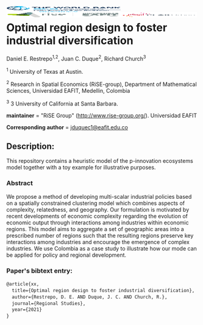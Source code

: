 <img src="figs/WB_logo.png" alt="World Bank logo" align="left" height=15  width=300>
<img src="figs/logo_rise_eafit.png" alt="RiSE-group logo" align="left" height=15 width=300>
<img src="figs/PEAKurban.png" alt="PEAK Urban logo" align="left" height=15  width=200>


# Optimal region design to foster industrial diversification

Daniel E. Restrepo<sup>1,2</sup>, Juan C. Duque<sup>2</sup>, Richard Church<sup>3</sup>

 
<sup>1</sup> University of Texas at Austin.

<sup>2</sup> Research in Spatial Economics (RiSE-group), Department of Mathematical Sciences, Universidad EAFIT, Medellin, Colombia

<sup>3</sup> 3 University of California at Santa Barbara.


__maintainer__ = "RiSE Group"  (http://www.rise-group.org/). Universidad EAFIT

__Corresponding author__ = jduquec1@eafit.edu.co

## Description:

This repository contains a heuristic model of the p-innovation ecosystems model together with a toy example for illustrative purposes.

### Abstract 

We propose a method of developing multi-scalar industrial policies based on a spatially
constrained clustering model which combines aspects of complexity, relatedness, and geography.
Our formulation is motivated by recent developments of economic complexity regarding the
evolution of economic output through interactions among industries within economic regions.
This model aims to aggregate a set of geographic areas into a prescribed number of regions
such that the resulting regions preserve key interactions among industries and encourage the
emergence of complex industries. We use Colombia as a case study to illustrate how our mode
can be applied for policy and regional development.

### Paper's bibtext entry:

```tex
@article{xx,
  title={Optimal region design to foster industrial diversification},
  author={Restrepo, D. E. AND Duque, J. C. AND Church, R.},
  journal={Regional Studies},
  year={2021}
}
```
